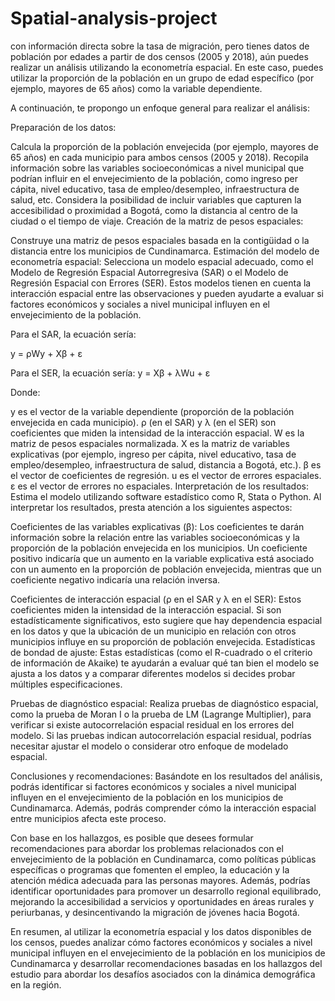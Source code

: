 # Spatial-analysis-project
con información directa sobre la tasa de migración, pero tienes datos de población por edades a partir de dos censos (2005 y 2018), aún puedes realizar un análisis utilizando la econometría espacial. En este caso, puedes utilizar la proporción de la población en un grupo de edad específico (por ejemplo, mayores de 65 años) como la variable dependiente.

A continuación, te propongo un enfoque general para realizar el análisis:

Preparación de los datos:

Calcula la proporción de la población envejecida (por ejemplo, mayores de 65 años) en cada municipio para ambos censos (2005 y 2018).
Recopila información sobre las variables socioeconómicas a nivel municipal que podrían influir en el envejecimiento de la población, como ingreso per cápita, nivel educativo, tasa de empleo/desempleo, infraestructura de salud, etc.
Considera la posibilidad de incluir variables que capturen la accesibilidad o proximidad a Bogotá, como la distancia al centro de la ciudad o el tiempo de viaje.
Creación de la matriz de pesos espaciales:

Construye una matriz de pesos espaciales basada en la contigüidad o la distancia entre los municipios de Cundinamarca.
Estimación del modelo de econometría espacial:
Selecciona un modelo espacial adecuado, como el Modelo de Regresión Espacial Autorregresiva (SAR) o el Modelo de Regresión Espacial con Errores (SER). Estos modelos tienen en cuenta la interacción espacial entre las observaciones y pueden ayudarte a evaluar si factores económicos y sociales a nivel municipal influyen en el envejecimiento de la población.

Para el SAR, la ecuación sería:

y = ρWy + Xβ + ε

Para el SER, la ecuación sería:
y = Xβ + λWu + ε

Donde:

y es el vector de la variable dependiente (proporción de la población envejecida en cada municipio).
ρ (en el SAR) y λ (en el SER) son coeficientes que miden la intensidad de la interacción espacial.
W es la matriz de pesos espaciales normalizada.
X es la matriz de variables explicativas (por ejemplo, ingreso per cápita, nivel educativo, tasa de empleo/desempleo, infraestructura de salud, distancia a Bogotá, etc.).
β es el vector de coeficientes de regresión.
u es el vector de errores espaciales.
ε es el vector de errores no espaciales.
Interpretación de los resultados:
Estima el modelo utilizando software estadístico como R, Stata o Python. Al interpretar los resultados, presta atención a los siguientes aspectos:

Coeficientes de las variables explicativas (β): Los coeficientes te darán información sobre la relación entre las variables socioeconómicas y la proporción de la población envejecida en los municipios. Un coeficiente positivo indicaría que un aumento en la variable explicativa está asociado con un aumento en la proporción de población envejecida, mientras que un coeficiente negativo indicaría una relación inversa.

Coeficientes de interacción espacial (ρ en el SAR y λ en el SER): Estos coeficientes miden la intensidad de la interacción espacial. Si son estadísticamente significativos, esto sugiere que hay dependencia espacial en los datos y que la ubicación de un municipio en relación con otros municipios influye en su proporción de población envejecida.
Estadísticas de bondad de ajuste: Estas estadísticas (como el R-cuadrado o el criterio de información de Akaike) te ayudarán a evaluar qué tan bien el modelo se ajusta a los datos y a comparar diferentes modelos si decides probar múltiples especificaciones.

Pruebas de diagnóstico espacial: Realiza pruebas de diagnóstico espacial, como la prueba de Moran I o la prueba de LM (Lagrange Multiplier), para verificar si existe autocorrelación espacial residual en los errores del modelo. Si las pruebas indican autocorrelación espacial residual, podrías necesitar ajustar el modelo o considerar otro enfoque de modelado espacial.

Conclusiones y recomendaciones:
Basándote en los resultados del análisis, podrás identificar si factores económicos y sociales a nivel municipal influyen en el envejecimiento de la población en los municipios de Cundinamarca. Además, podrás comprender cómo la interacción espacial entre municipios afecta este proceso.

Con base en los hallazgos, es posible que desees formular recomendaciones para abordar los problemas relacionados con el envejecimiento de la población en Cundinamarca, como políticas públicas específicas o programas que fomenten el empleo, la educación y la atención médica adecuada para las personas mayores. Además, podrías identificar oportunidades para promover un desarrollo regional equilibrado, mejorando la accesibilidad a servicios y oportunidades en áreas rurales y periurbanas, y desincentivando la migración de jóvenes hacia Bogotá.

En resumen, al utilizar la econometría espacial y los datos disponibles de los censos, puedes analizar cómo factores económicos y sociales a nivel municipal influyen en el envejecimiento de la población en los municipios de Cundinamarca y desarrollar recomendaciones basadas en los hallazgos del estudio para abordar los desafíos asociados con la dinámica demográfica en la región.
